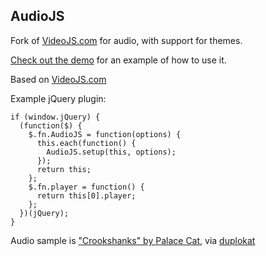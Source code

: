 AudioJS
--------
Fork of [VideoJS.com](http://videojs.com) for audio, with support for themes.

<a href="http://jedfoster.github.com/AudioJS/">Check out the demo</a> for an example of how to use it.

Based on [VideoJS.com](http://videojs.com)


Example jQuery plugin:

    if (window.jQuery) {
      (function($) {
        $.fn.AudioJS = function(options) {
          this.each(function() {
            AudioJS.setup(this, options);
          });
          return this;
        };
        $.fn.player = function() {
          return this[0].player;
        };
      })(jQuery);
    }


Audio sample is ["Crookshanks" by Palace Cat](http://palacecat.bandcamp.com/track/crookshanks), via [duplokat](http://duplokat.tumblr.com/post/12695092003/geek-friday-ringtone)